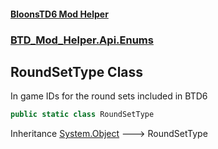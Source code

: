 #### [BloonsTD6 Mod Helper](README.md 'README')
### [BTD_Mod_Helper.Api.Enums](README.md#BTD_Mod_Helper.Api.Enums 'BTD_Mod_Helper.Api.Enums')

## RoundSetType Class

In game IDs for the round sets included in BTD6

```csharp
public static class RoundSetType
```

Inheritance [System.Object](https://docs.microsoft.com/en-us/dotnet/api/System.Object 'System.Object') &#129106; RoundSetType